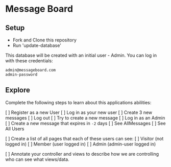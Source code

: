 # Message Board

## Setup
* Fork and Clone this repository
* Run 'update-database' 

This database will be created with an initial user - Admin.  You can log in with these credentials:
```
admin@messageboard.com
admin-password
```

## Explore
Complete the following steps to learn about this applications abilities:

[ ] Register as a new User
[ ] Log in as your new user
[ ] Create 3 new messages
[ ] Log out
[ ] Try to create a new message
[ ] Log in as an Admin
[ ] Create a new message that expires in `-2` days
[ ] See AllMessages
[ ] See All Users

[ ] Create a list of all pages that each of these users can see:
	[ ] Visitor (not logged in)
	[ ] Member (user logged in)
	[ ] Admin (admin-user logged in)

[ ] Annotate your controller and views to describe how we are controlling who can see what views/data.